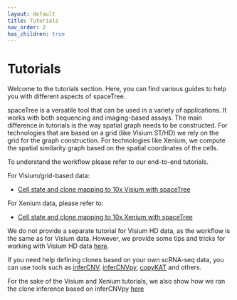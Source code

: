```yaml
---
layout: default
title: Tutorials
nav_order: 2
has_children: true
---
```

# Tutorials

Welcome to the tutorials section. Here, you can find various guides to help you with different aspects of spaceTree.

spaceTree is a versatile tool that can be used in a variety of applications. It works with both sequencing and imaging-based assays. The main difference in tutorials is the way spatial graph needs to be constructed. For technologies that are based on a grid (like Visium ST/HD) we rely on the grid for the graph construction. For technologies like Xenium, we compute the spatial similarity graph based on the spatial coordinates of the cells.

To understand the workflow please refer to our end-to-end tutorials.

For Visium/grid-based data:

- [Cell state and clone mapping to 10x Visium with spaceTree](cell-state-clone-mapping.md)

For Xenium data, please refer to:
- [Cell state and clone mapping to 10x Xenium with spaceTree](cell-state-clone-mapping-xenium.md)

We do not provide a separate tutorial for Visium HD data, as the workflow is the same as for Visium data. However, we provide some tips and tricks for working with Visium HD data [here](visium-hd.md).

If you need help defining clones based on your own scRNA-seq data, you can use tools such as [inferCNV](https://github.com/broadinstitute/inferCNV/wiki), [inferCNVpy](https://infercnvpy.readthedocs.io/en/latest/tutorials.html), [copyKAT](https://github.com/navinlabcode/copykat) and others.

For the sake of the Visium and Xenium tutorials, we also show how we ran the clone inference based on inferCNVpy [here](https://github.com/PMBio/spaceTree/blob/master/notebooks/infercnv_run.ipynb)